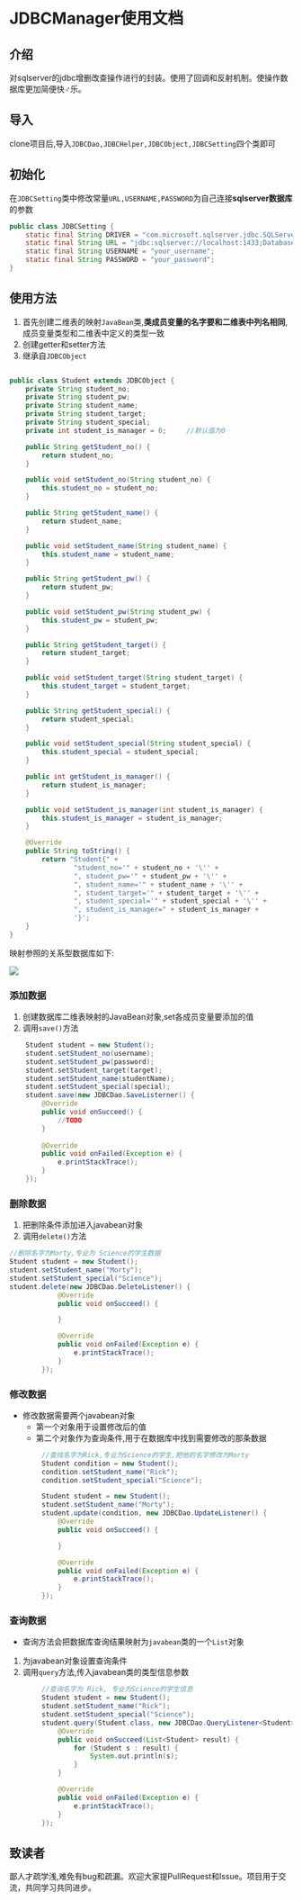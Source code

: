 # JDBCManager使用文档

## 介绍
对sqlserver的jdbc增删改查操作进行的封装。使用了回调和反射机制。使操作数据库更加简便快♂乐。

## 导入
clone项目后,导入`JDBCDao,JDBCHelper,JDBCObject,JDBCSetting`四个类即可

## 初始化
在`JDBCSetting`类中修改常量`URL,USERNAME,PASSWORD`为自己连接**sqlserver数据库**的参数

```java
public class JDBCSetting {
    static final String DRIVER = "com.microsoft.sqlserver.jdbc.SQLServerDriver";
    static final String URL = "jdbc:sqlserver://localhost:1433;DatabaseName=Test";
    static final String USERNAME = "your_username";
    static final String PASSWORD = "your_password";
}

```

## 使用方法
1. 首先创建二维表的映射`JavaBean`类,**类成员变量的名字要和二维表中列名相同**,成员变量类型和二维表中定义的类型一致
2. 创建getter和setter方法
3. 继承自`JDBCObject`

```java

public class Student extends JDBCObject {
    private String student_no;
    private String student_pw;
    private String student_name;
    private String student_target;
    private String student_special;
    private int student_is_manager = 0;     //默认值为0

    public String getStudent_no() {
        return student_no;
    }

    public void setStudent_no(String student_no) {
        this.student_no = student_no;
    }

    public String getStudent_name() {
        return student_name;
    }

    public void setStudent_name(String student_name) {
        this.student_name = student_name;
    }

    public String getStudent_pw() {
        return student_pw;
    }

    public void setStudent_pw(String student_pw) {
        this.student_pw = student_pw;
    }

    public String getStudent_target() {
        return student_target;
    }

    public void setStudent_target(String student_target) {
        this.student_target = student_target;
    }

    public String getStudent_special() {
        return student_special;
    }

    public void setStudent_special(String student_special) {
        this.student_special = student_special;
    }

    public int getStudent_is_manager() {
        return student_is_manager;
    }

    public void setStudent_is_manager(int student_is_manager) {
        this.student_is_manager = student_is_manager;
    }

    @Override
    public String toString() {
        return "Student{" +
                "student_no='" + student_no + '\'' +
                ", student_pw='" + student_pw + '\'' +
                ", student_name='" + student_name + '\'' +
                ", student_target='" + student_target + '\'' +
                ", student_special='" + student_special + '\'' +
                ", student_is_manager=" + student_is_manager +
                '}';
    }
}

```

映射参照的关系型数据库如下:

![](http://ww1.sinaimg.cn/mw690/0077h8xtly1fsjpalazrzj31dg047t9d.jpg)

### 添加数据
1. 创建数据库二维表映射的JavaBean对象,set各成员变量要添加的值
2. 调用`save()`方法

```java
    Student student = new Student();
    student.setStudent_no(username);
    student.setStudent_pw(password);
    student.setStudent_target(target);
    student.setStudent_name(studentName);
    student.setStudent_special(special);
    student.save(new JDBCDao.SaveListerner() {
        @Override
        public void onSucceed() {
            //TODO
        }
    
        @Override
        public void onFailed(Exception e) {
            e.printStackTrace();
        }
    });
```

### 删除数据
1. 把删除条件添加进入javabean对象
2. 调用`delete()`方法


```java
//删除名字为Morty,专业为 Science的学生数据
Student student = new Student();
student.setStudent_name("Morty");
student.setStudent_special("Science");
student.delete(new JDBCDao.DeleteListener() {
            @Override
            public void onSucceed() {

            }

            @Override
            public void onFailed(Exception e) {
                e.printStackTrace();
            }
        });
```

### 修改数据
* 修改数据需要两个javabean对象
    * 第一个对象用于设置修改后的值
    * 第二个对象作为查询条件,用于在数据库中找到需要修改的那条数据

```java
        //查找名字为Rick,专业为Science的学生,把他的名字修改为Morty
        Student condition = new Student();
        condition.setStudent_name("Rick");
        condition.setStudent_special("Science");

        Student student = new Student();
        student.setStudent_name("Morty");
        student.update(condition, new JDBCDao.UpdateListener() {
            @Override
            public void onSucceed() {

            }

            @Override
            public void onFailed(Exception e) {
                e.printStackTrace();
            }
        });
```

### 查询数据
* 查询方法会把数据库查询结果映射为`javabean`类的一个`List`对象

1. 为javabean对象设置查询条件
2. 调用`query`方法,传入javabean类的类型信息参数

```java
        //查询名字为 Rick, 专业为Science的学生信息
        Student student = new Student();
        student.setStudent_name("Rick");
        student.setStudent_special("Science");
        student.query(Student.class, new JDBCDao.QueryListener<Student>() {
            @Override
            public void onSucceed(List<Student> result) {
                for (Student s : result) {
                    System.out.println(s);
                }
            }

            @Override
            public void onFailed(Exception e) {
                e.printStackTrace();
            }
        });     

```

## 致读者
鄙人才疏学浅,难免有bug和疏漏。欢迎大家提PullRequest和Issue。项目用于交流，共同学习共同进步。